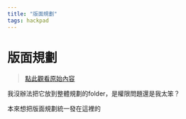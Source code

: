 ```yaml
---
title: "版面規劃"
tags: hackpad
---
```


# 版面規劃

> [點此觀看原始內容](https://g0v.hackpad.tw/0.fgky5s7b4wmte29)


我沒辦法把它放到整體規劃的folder，是權限問題還是我太笨？

本來想把版面規劃統一發在這裡的

